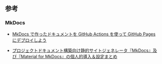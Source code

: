 ## 参考

### MkDocs
- [MkDocs で作ったドキュメントを GitHub Actions を使って GitHub Pages にデプロイしよう](https://futureys.tokyo/lets-deploy-document-built-by-mkdocs-to-github-pages-by-using-github-actions/)

- [プロジェクトドキュメント構築向け静的サイトジェネレータ『MkDocs』及び『Material for MkDocs』の個人的導入＆設定まとめ](https://dev.classmethod.jp/articles/mkdocs-and-material-for-mkdocs-tips-matome/)
